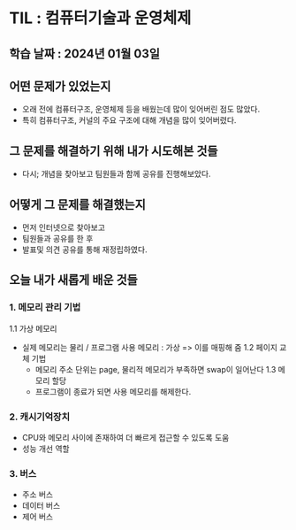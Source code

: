 # TIL : 컴퓨터기술과 운영체제 

## 학습 날짜 : 2024년 01월 03일

## 어떤 문제가 있었는지
- 오래 전에 컴퓨터구조, 운영체제 등을 배웠는데 많이 잊어버린 점도 많았다.
- 특히 컴퓨터구조, 커널의 주요 구조에 대해 개념을 많이 잊어버렸다.

## 그 문제를 해결하기 위해 내가 시도해본 것들
- 다시; 개념을 찾아보고 팀원들과 함께 공유를 진행해보았다. 

## 어떻게 그 문제를 해결했는지
- 먼저 인터넷으로 찾아보고
- 팀원들과 공유를 한 후
- 발표및 의견 공유를 통해 재정립하였다.

## 오늘 내가 새롭게 배운 것들
### 1. 메모리 관리 기법
1.1 가상 메모리
  - 실제 메모리는 물리 / 프로그램 사용 메모리 : 가상 => 이를 매핑해 줌
1.2 페이지 교체 기법
    - 메모리 주소 단위는 page, 물리적 메모리가 부족하면 swap이 일어난다
1.3 메모리 할당
    - 프로그램이 종료가 되면 사용 메모리를 해제한다.

### 2. 캐시기억장치
- CPU와 메모리 사이에 존재하여 더 빠르게 접근할 수 있도록 도움
- 성능 개선 역할

### 3. 버스
- 주소 버스
- 데이터 버스
- 제어 버스
   
    
